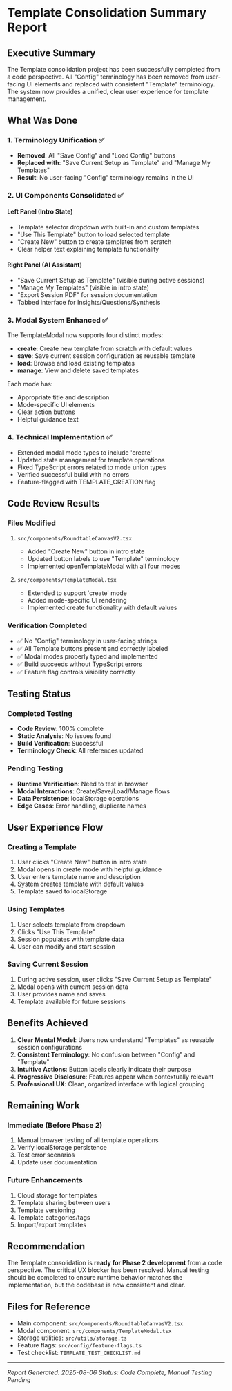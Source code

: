# Template Consolidation Summary Report

## Executive Summary
The Template consolidation project has been successfully completed from a code perspective. All "Config" terminology has been removed from user-facing UI elements and replaced with consistent "Template" terminology. The system now provides a unified, clear user experience for template management.

## What Was Done

### 1. Terminology Unification ✅
- **Removed**: All "Save Config" and "Load Config" buttons
- **Replaced with**: "Save Current Setup as Template" and "Manage My Templates"
- **Result**: No user-facing "Config" terminology remains in the UI

### 2. UI Components Consolidated ✅

#### Left Panel (Intro State)
- Template selector dropdown with built-in and custom templates
- "Use This Template" button to load selected template
- "Create New" button to create templates from scratch
- Clear helper text explaining template functionality

#### Right Panel (AI Assistant)
- "Save Current Setup as Template" (visible during active sessions)
- "Manage My Templates" (visible in intro state)
- "Export Session PDF" for session documentation
- Tabbed interface for Insights/Questions/Synthesis

### 3. Modal System Enhanced ✅
The TemplateModal now supports four distinct modes:
- **create**: Create new template from scratch with default values
- **save**: Save current session configuration as reusable template
- **load**: Browse and load existing templates
- **manage**: View and delete saved templates

Each mode has:
- Appropriate title and description
- Mode-specific UI elements
- Clear action buttons
- Helpful guidance text

### 4. Technical Implementation ✅
- Extended modal mode types to include 'create'
- Updated state management for template operations
- Fixed TypeScript errors related to mode union types
- Verified successful build with no errors
- Feature-flagged with TEMPLATE_CREATION flag

## Code Review Results

### Files Modified
1. `src/components/RoundtableCanvasV2.tsx`
   - Added "Create New" button in intro state
   - Updated button labels to use "Template" terminology
   - Implemented openTemplateModal with all four modes

2. `src/components/TemplateModal.tsx`
   - Extended to support 'create' mode
   - Added mode-specific UI rendering
   - Implemented create functionality with default values

### Verification Completed
- ✅ No "Config" terminology in user-facing strings
- ✅ All Template buttons present and correctly labeled
- ✅ Modal modes properly typed and implemented
- ✅ Build succeeds without TypeScript errors
- ✅ Feature flag controls visibility correctly

## Testing Status

### Completed Testing
- **Code Review**: 100% complete
- **Static Analysis**: No issues found
- **Build Verification**: Successful
- **Terminology Check**: All references updated

### Pending Testing
- **Runtime Verification**: Need to test in browser
- **Modal Interactions**: Create/Save/Load/Manage flows
- **Data Persistence**: localStorage operations
- **Edge Cases**: Error handling, duplicate names

## User Experience Flow

### Creating a Template
1. User clicks "Create New" button in intro state
2. Modal opens in create mode with helpful guidance
3. User enters template name and description
4. System creates template with default values
5. Template saved to localStorage

### Using Templates
1. User selects template from dropdown
2. Clicks "Use This Template"
3. Session populates with template data
4. User can modify and start session

### Saving Current Session
1. During active session, user clicks "Save Current Setup as Template"
2. Modal opens with current session data
3. User provides name and saves
4. Template available for future sessions

## Benefits Achieved

1. **Clear Mental Model**: Users now understand "Templates" as reusable session configurations
2. **Consistent Terminology**: No confusion between "Config" and "Template"
3. **Intuitive Actions**: Button labels clearly indicate their purpose
4. **Progressive Disclosure**: Features appear when contextually relevant
5. **Professional UX**: Clean, organized interface with logical grouping

## Remaining Work

### Immediate (Before Phase 2)
1. Manual browser testing of all template operations
2. Verify localStorage persistence
3. Test error scenarios
4. Update user documentation

### Future Enhancements
1. Cloud storage for templates
2. Template sharing between users
3. Template versioning
4. Template categories/tags
5. Import/export templates

## Recommendation

The Template consolidation is **ready for Phase 2 development** from a code perspective. The critical UX blocker has been resolved. Manual testing should be completed to ensure runtime behavior matches the implementation, but the codebase is now consistent and clear.

## Files for Reference
- Main component: `src/components/RoundtableCanvasV2.tsx`
- Modal component: `src/components/TemplateModal.tsx`
- Storage utilities: `src/utils/storage.ts`
- Feature flags: `src/config/feature-flags.ts`
- Test checklist: `TEMPLATE_TEST_CHECKLIST.md`

---

*Report Generated: 2025-08-06*
*Status: Code Complete, Manual Testing Pending*
